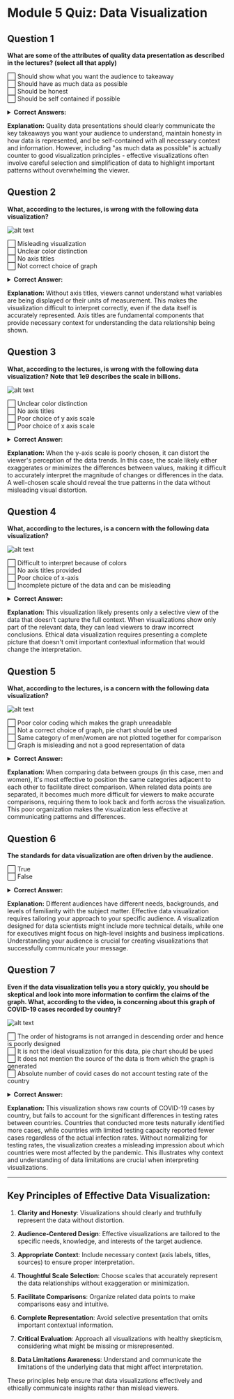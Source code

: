 # Module 5 Quiz: Data Visualization

## Question 1
**What are some of the attributes of quality data presentation as described in the lectures? (select all that apply)**

⬜ Should show what you want the audience to takeaway  
⬜ Should have as much data as possible  
⬜ Should be honest  
⬜ Should be self contained if possible  

<details>
<summary><strong>Correct Answers:</strong></summary>

✅ Should show what you want the audience to takeaway  
⬜ Should have as much data as possible  
✅ Should be honest  
✅ Should be self contained if possible  
</details>

**Explanation:** Quality data presentations should clearly communicate the key takeaways you want your audience to understand, maintain honesty in how data is represented, and be self-contained with all necessary context and information. However, including "as much data as possible" is actually counter to good visualization principles - effective visualizations often involve careful selection and simplification of data to highlight important patterns without overwhelming the viewer.

## Question 2
**What, according to the lectures, is wrong with the following data visualization?**

![alt text](/dsc_207/images/mod_5_q2.png)

⬜ Misleading visualization  
⬜ Unclear color distinction  
⬜ No axis titles  
⬜ Not correct choice of graph  

<details>
<summary><strong>Correct Answer:</strong></summary>

✅ No axis titles  
</details>

**Explanation:** Without axis titles, viewers cannot understand what variables are being displayed or their units of measurement. This makes the visualization difficult to interpret correctly, even if the data itself is accurately represented. Axis titles are fundamental components that provide necessary context for understanding the data relationship being shown.

## Question 3
**What, according to the lectures, is wrong with the following data visualization?**
**Note that 1e9 describes the scale in billions.**

![alt text](/dsc_207/images/mod_5_q3.png)

⬜ Unclear color distinction  
⬜ No axis titles  
⬜ Poor choice of y axis scale  
⬜ Poor choice of x axis scale  

<details>
<summary><strong>Correct Answer:</strong></summary>

✅ Poor choice of y axis scale  
</details>

**Explanation:** When the y-axis scale is poorly chosen, it can distort the viewer's perception of the data trends. In this case, the scale likely either exaggerates or minimizes the differences between values, making it difficult to accurately interpret the magnitude of changes or differences in the data. A well-chosen scale should reveal the true patterns in the data without misleading visual distortion.

## Question 4
**What, according to the lectures, is a concern with the following data visualization?**

![alt text](/dsc_207/images/mod_5_q4.png)

⬜ Difficult to interpret because of colors  
⬜ No axis titles provided  
⬜ Poor choice of x-axis  
⬜ Incomplete picture of the data and can be misleading  

<details>
<summary><strong>Correct Answer:</strong></summary>

✅ Incomplete picture of the data and can be misleading  
</details>

**Explanation:** This visualization likely presents only a selective view of the data that doesn't capture the full context. When visualizations show only part of the relevant data, they can lead viewers to draw incorrect conclusions. Ethical data visualization requires presenting a complete picture that doesn't omit important contextual information that would change the interpretation.

## Question 5
**What, according to the lectures, is a concern with the following data visualization?**

![alt text](/dsc_207/images/mod_5_q5.png)

⬜ Poor color coding which makes the graph unreadable  
⬜ Not a correct choice of graph, pie chart should be used  
⬜ Same category of men/women are not plotted together for comparison  
⬜ Graph is misleading and not a good representation of data  

<details>
<summary><strong>Correct Answer:</strong></summary>

✅ Same category of men/women are not plotted together for comparison  
</details>

**Explanation:** When comparing data between groups (in this case, men and women), it's most effective to position the same categories adjacent to each other to facilitate direct comparison. When related data points are separated, it becomes much more difficult for viewers to make accurate comparisons, requiring them to look back and forth across the visualization. This poor organization makes the visualization less effective at communicating patterns and differences.

## Question 6
**The standards for data visualization are often driven by the audience.**

⬜ True  
⬜ False  

<details>
<summary><strong>Correct Answer:</strong></summary>

✅ True  
⬜ False
</details>

**Explanation:** Different audiences have different needs, backgrounds, and levels of familiarity with the subject matter. Effective data visualization requires tailoring your approach to your specific audience. A visualization designed for data scientists might include more technical details, while one for executives might focus on high-level insights and business implications. Understanding your audience is crucial for creating visualizations that successfully communicate your message.

## Question 7
**Even if the data visualization tells you a story quickly, you should be skeptical and look into more information to confirm the claims of the graph. What, according to the video, is concerning about this graph of COVID-19 cases recorded by country?**

![alt text](/dsc_207/images/mod_5_q7.png)

⬜ The order of histograms is not arranged in descending order and hence is poorly designed  
⬜ It is not the ideal visualization for this data, pie chart should be used  
⬜ It does not mention the source of the data is from which the graph is generated  
⬜ Absolute number of covid cases do not account testing rate of the country  

<details>
<summary><strong>Correct Answer:</strong></summary>

✅ Absolute number of covid cases do not account testing rate of the country  
<strong>Explanation:</strong>
This visualization shows raw counts of COVID-19 cases by country, but fails to account for the significant differences in testing rates between countries. Countries that conducted more tests naturally identified more cases, while countries with limited testing capacity reported fewer cases regardless of the actual infection rates. Without normalizing for testing rates, the visualization creates a misleading impression about which countries were most affected by the pandemic. This illustrates why context and understanding of data limitations are crucial when interpreting visualizations.
</details>

**Explanation:** This visualization shows raw counts of COVID-19 cases by country, but fails to account for the significant differences in testing rates between countries. Countries that conducted more tests naturally identified more cases, while countries with limited testing capacity reported fewer cases regardless of the actual infection rates. Without normalizing for testing rates, the visualization creates a misleading impression about which countries were most affected by the pandemic. This illustrates why context and understanding of data limitations are crucial when interpreting visualizations.

---

## Key Principles of Effective Data Visualization:

1. **Clarity and Honesty**: Visualizations should clearly and truthfully represent the data without distortion.

2. **Audience-Centered Design**: Effective visualizations are tailored to the specific needs, knowledge, and interests of the target audience.

3. **Appropriate Context**: Include necessary context (axis labels, titles, sources) to ensure proper interpretation.

4. **Thoughtful Scale Selection**: Choose scales that accurately represent the data relationships without exaggeration or minimization.

5. **Facilitate Comparisons**: Organize related data points to make comparisons easy and intuitive.

6. **Complete Representation**: Avoid selective presentation that omits important contextual information.

7. **Critical Evaluation**: Approach all visualizations with healthy skepticism, considering what might be missing or misrepresented.

8. **Data Limitations Awareness**: Understand and communicate the limitations of the underlying data that might affect interpretation.

These principles help ensure that data visualizations effectively and ethically communicate insights rather than mislead viewers.
